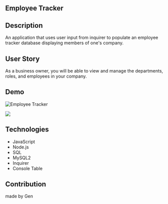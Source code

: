 ## Employee Tracker 

## Description 
An application that uses user input from inquirer to populate an employee tracker database displaying members of one's company.

## User Story

As a business owner, you will be able to view and manage the departments, roles, and employees in your company. 

## Demo
![Employee Tracker](assets/images/emp-tracker.gif)

![](https://youtu.be/U_i22KTMTvs)

## Technologies 
* JavaScript 
* Node.js 
* SQL
* MySQL2
* Inquirer 
* Console Table

## Contribution 
made by Gen 
